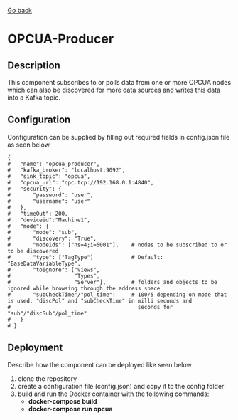 [Go back](../../README.md)

# OPCUA-Producer

## Description
This component subscribes to or polls data from one or more OPCUA nodes which can also be discovered for more data sources and writes this data into a Kafka topic.


## Configuration
Configuration can be supplied by filling out required fields in config.json file as seen below. 

```
{
#   "name": "opcua_producer",
#   "kafka_broker": "localhost:9092",
# 	"sink_topic": "opcua",
# 	"opcua_url": "opc.tcp://192.168.0.1:4840",
# 	"security": {
# 		"password": "user",
# 		"username": "user"
# 	},
# 	"timeOut": 200,
# 	"deviceid":"Machine1",
#   "mode": {
#       "mode": "sub",
#       "discovery": "True",
#       "nodeids": ["ns=4;i=5001"],    # nodes to be subscribed to or to be discovered
#       "type": ["TagType"]            # Default: "BaseDataVariableType",
#       "toIgnore": ["Views", 
#                    "Types", 
#                    "Server"],        # folders and objects to be ignored while browsing through the address space
#       "subCheckTime"/"pol_time":     # 100/5 depending on mode that is used: "discPol" and "subCheckTime" in milli seconds and
#                                        seconds for "sub"/"discSub"/pol_time"
#   }
# }
```

## Deployment
Describe how the component can be deployed like seen below

1. clone the repository
2. create a configuration file (config.json) and copy it to the config folder
3. build and run the Docker container with the following commands:
   - **docker-compose build**
   - **docker-compose run opcua**
  

